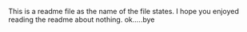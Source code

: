 This is a readme file as the name of the file states.  I hope you enjoyed reading the readme about nothing.  ok.....bye
